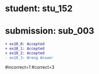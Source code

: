 # student: stu_152
# submission: sub_003

```diff
+ ex10_0: Accepted
+ ex10_1: Accepted
+ ex10_2: Accepted
- ex10_3: Wrong Answer
```
#incorrect=1
#correct=3
